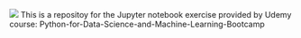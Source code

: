 <a href='http://www.pieriandata.com'> <img src='../Pierian_Data_Logo.png' /></a>
This is a repositoy for the Jupyter notebook exercise provided by Udemy course: Python-for-Data-Science-and-Machine-Learning-Bootcamp
